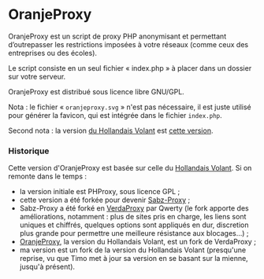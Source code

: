 # OranjeProxy

OranjeProxy est un script de proxy PHP anonymisant et permettant d’outrepasser les restrictions imposées à votre réseaux (comme ceux des entreprises ou des écoles).

Le script consiste en un seul fichier « index.php » à placer dans un dossier sur votre serveur.

OranjeProxy est distribué sous licence libre GNU/GPL.

Nota : le fichier « `oranjeproxy.svg` » n'est pas nécessaire, il est juste utilisé pour générer la favicon, qui est intégrée dans le fichier `index.php`.

Second nota : la version [du Hollandais Volant](http://lehollandaisvolant.net/tout/oranjeproxy) est [cette version](https://github.com/Bubbendorf/OranjeProxy/tree/4b062ec29b9398b65d5bc078469badfde318ef5c).

### Historique

Cette version d'OranjeProxy est basée sur celle du [Hollandais Volant](http://lehollandaisvolant.net/tout/oranjeproxy/). Si on remonte dans le temps : 
 * la version initiale est PHProxy, sous licence GPL ; 
 * cette version a été forkée pour devenir [Sabz-Proxy](http://www.sabzproxy.com/) ; 
 * Sabz-Proxy a été forké en [VerdaProxy](http://champlywood.free.fr/verdaproxy/) par Qwerty (le fork apporte des améliorations, notamment : plus de sites pris en charge, les liens sont uniques et chiffrés, quelques options sont appliqués en dur, discretion plus grande pour permettre une meilleure résistance aux blocages…) ; 
 * [OranjeProxy](http://lehollandaisvolant.net/tout/oranjeproxy), la version du Hollandais Volant, est un fork de VerdaProxy ; 
 * ma version est un fork de la version du Hollandais Volant (presqu'une reprise, vu que Timo met à jour sa version en se basant sur la mienne, jusqu'à présent).

